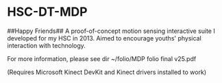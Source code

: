# HSC-DT-MDP

##Happy Friends##
A proof-of-concept motion sensing interactive suite I developed for my HSC in 2013.
Aimed to encourage youths' physical interaction with technology.

For more information, please see dir ~/folio/MDP folio final v25.pdf

(Requires Microsoft Kinect DevKit and Kinect drivers installed to work)

